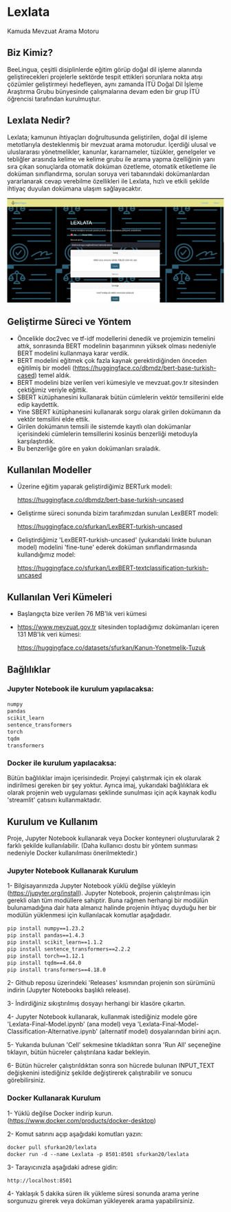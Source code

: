# Lexlata
Kamuda Mevzuat Arama Motoru

## Biz Kimiz?
BeeLingua, çeşitli disiplinlerde eğitim görüp doğal dil işleme alanında geliştirecekleri projelerle sektörde tespit ettikleri sorunlara nokta atışı çözümler geliştirmeyi hedefleyen, aynı zamanda İTÜ Doğal Dil İşleme Araştırma Grubu bünyesinde çalışmalarına devam eden bir grup İTÜ öğrencisi tarafından kurulmuştur.

## Lexlata Nedir?
Lexlata; kamunun ihtiyaçları doğrultusunda geliştirilen, doğal dil işleme metotlarıyla desteklenmiş bir mevzuat arama motorudur. İçerdiği ulusal ve uluslararası yönetmelikler, kanunlar, kararnameler, tüzükler, genelgeler ve tebliğler arasında kelime ve kelime grubu ile arama yapma özelliğinin yanı sıra çıkan sonuçlarda otomatik doküman özetleme, otomatik etiketleme ile doküman sınıflandırma, sorulan soruya veri tabanındaki dokümanlardan yararlanarak cevap verebilme özellikleri ile Lexlata, hızlı ve etkili şekilde ihtiyaç duyulan dokümana ulaşım sağlayacaktır.

![Project Image](https://github.com/BeeLingua/Lexlata/blob/main/documentation/ui_image.png)

## Geliştirme Süreci ve Yöntem
- Öncelikle doc2vec ve tf-idf modellerini denedik ve projemizin temelini attık, sonrasında BERT modelinin başarımının yüksek olması nedeniyle BERT modelini kullanmaya karar verdik.
- BERT modelini eğitmek çok fazla kaynak gerektirdiğinden önceden eğitilmiş bir modeli (https://huggingface.co/dbmdz/bert-base-turkish-cased) temel aldık.
- BERT modelini bize verilen veri kümesiyle ve mevzuat.gov.tr sitesinden çektiğimiz veriyle eğittik.
- SBERT kütüphanesini kullanarak bütün cümlelerin vektör temsillerini elde edip kaydettik.
- Yine SBERT kütüphanesini kullanarak sorgu olarak girilen dokümanın da vektör temsilini elde ettik.
- Girilen dokümanın temsili ile sistemde kayıtlı olan dokümanlar içerisindeki cümlelerin temsillerini kosinüs benzerliği metoduyla karşılaştırdık.
- Bu benzerliğe göre en yakın dokümanları sıraladık.

## Kullanılan Modeller
- Üzerine eğitim yaparak geliştirdiğimiz BERTurk modeli:

  https://huggingface.co/dbmdz/bert-base-turkish-uncased

- Geliştirme süreci sonunda bizim tarafımızdan sunulan LexBERT modeli:

  https://huggingface.co/sfurkan/LexBERT-turkish-uncased

- Geliştirdiğimiz 'LexBERT-turkish-uncased' (yukarıdaki linkte bulunan model) modelini 'fine-tune' ederek doküman sınıflandırmasında kullandığımız model:

  https://huggingface.co/sfurkan/LexBERT-textclassification-turkish-uncased

## Kullanılan Veri Kümeleri
- Başlangıçta bize verilen 76 MB'lık veri kümesi

- https://www.mevzuat.gov.tr sitesinden topladığımız dokümanları içeren 131 MB'lık veri kümesi:

  https://huggingface.co/datasets/sfurkan/Kanun-Yonetmelik-Tuzuk

## Bağlılıklar
### Jupyter Notebook ile kurulum yapılacaksa:
```
numpy
pandas
scikit_learn
sentence_transformers
torch
tqdm
transformers
```
### Docker ile kurulum yapılacaksa:
Bütün bağlılıklar imajın içerisindedir. Projeyi çalıştırmak için ek olarak indirilmesi gereken bir şey yoktur. Ayrıca imaj, yukarıdaki bağlılıklara ek olarak projenin web uygulaması şeklinde sunulması için açık kaynak kodlu 'streamlit' çatısını kullanmaktadır.

## Kurulum ve Kullanım
Proje, Jupyter Notebook kullanarak veya Docker konteyneri oluşturularak 2 farklı şekilde kullanılabilir. (Daha kullanıcı dostu bir yöntem sunması nedeniyle Docker kullanılması önerilmektedir.)
### Jupyter Notebook Kullanarak Kurulum
1- Bilgisayarınızda Jupyter Notebook yüklü değilse yükleyin (https://jupyter.org/install). Jupyter Notebook, projenin çalıştırılması için gerekli olan tüm modüllere sahiptir. Buna rağmen herhangi bir modülün bulunamadığına dair hata almanız halinde projenin ihtiyaç duyduğu her bir modülün yüklenmesi için kullanılacak komutlar aşağıdadır.
```
pip install numpy==1.23.2
pip install pandas==1.4.3
pip install scikit_learn==1.1.2
pip install sentence_transformers==2.2.2
pip install torch==1.12.1
pip install tqdm==4.64.0
pip install transformers==4.18.0
```


2- Github reposu üzerindeki 'Releases' kısmından projenin son sürümünü indirin (Jupyter Notebooks başlıklı release).

3- İndirdiğiniz sıkıştırılmış dosyayı herhangi bir klasöre çıkartın.

4- Jupyter Notebook kullanarak, kullanmak istediğiniz modele göre 'Lexlata-Final-Model.ipynb' (ana model) veya 'Lexlata-Final-Model-Classification-Alternative.ipynb' (alternatif model) dosyalarından birini açın.

5- Yukarıda bulunan 'Cell' sekmesine tıkladıktan sonra 'Run All' seçeneğine tıklayın, bütün hücreler çalıştırılana kadar bekleyin.

6- Bütün hücreler çalıştırıldıktan sonra son hücrede bulunan INPUT_TEXT değişkenini istediğiniz şekilde değiştirerek çalıştırabilir ve sonucu görebilirsiniz.

### Docker Kullanarak Kurulum
1- Yüklü değilse Docker indirip kurun. (https://www.docker.com/products/docker-desktop)

2- Komut satırını açıp aşağıdaki komutları yazın:
```
docker pull sfurkan20/lexlata
docker run -d --name Lexlata -p 8501:8501 sfurkan20/lexlata
```
3- Tarayıcınızla aşağıdaki adrese gidin:
```
http://localhost:8501
```

4- Yaklaşık 5 dakika süren ilk yükleme süresi sonunda arama yerine sorgunuzu girerek veya doküman yükleyerek arama yapabilirsiniz.
